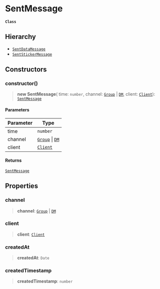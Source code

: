 # SentMessage

**`Class`**

## Hierarchy

* [`SentDataMessage`](class.sentdatamessage.md)
* [`SentStickerMessage`](class.sentstickermessage.md)

## Constructors

### constructor()

> **new SentMessage**( time: `number`, channel: [`Group`](class.group.md) | [`DM`](class.dm.md), client: [`Client`](class.client.md)): [`SentMessage`](class.sentmessage.md)

#### Parameters

| Parameter | Type                                             |
| --------- | ------------------------------------------------ |
| time      | `number`                                         |
| channel   | [`Group`](class.group.md) \| [`DM`](class.dm.md) |
| client    | [`Client`](class.client.md)                      |

#### Returns

[`SentMessage`](class.sentmessage.md)

## Properties

### channel

> **channel**: [`Group`](class.group.md) | [`DM`](class.dm.md)

### client

> **client**: [`Client`](class.client.md)

### createdAt

> **createdAt**: `Date`

### createdTimestamp

> **createdTimestamp**: `number`
